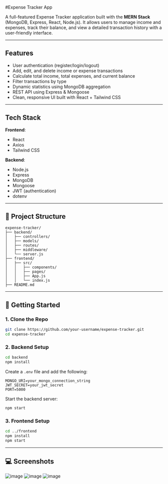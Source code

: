 #Expense Tracker App

A full-featured Expense Tracker application built with the **MERN Stack** (MongoDB, Express, React, Node.js). It allows users to manage income and expenses, track their balance, and view a detailed transaction history with a user-friendly interface.

---

##  Features

-  User authentication (register/login/logout)
-  Add, edit, and delete income or expense transactions
-  Calculate total income, total expenses, and current balance
-  Filter transactions by type
-  Dynamic statistics using MongoDB aggregation
-  REST API using Express & Mongoose
-  Clean, responsive UI built with React + Tailwind CSS

---

##  Tech Stack

**Frontend**:
- React
- Axios
- Tailwind CSS

**Backend**:
- Node.js
- Express
- MongoDB
- Mongoose
- JWT (authentication)
- dotenv

---

## 📁 Project Structure

```
expense-tracker/
├── backend/
│   ├── controllers/
│   ├── models/
│   ├── routes/
│   ├── middleware/
│   └── server.js
├── frontend/
│   ├── src/
│   │   ├── components/
│   │   ├── pages/
│   │   ├── App.js
│   │   └── index.js
├── README.md
```

---

## 🚀 Getting Started

### 1. Clone the Repo

```bash
git clone https://github.com/your-username/expense-tracker.git
cd expense-tracker
```

### 2. Backend Setup

```bash
cd backend
npm install
```

Create a `.env` file and add the following:

```
MONGO_URI=your_mongo_connection_string
JWT_SECRET=your_jwt_secret
PORT=5000
```

Start the backend server:

```bash
npm start
```

### 3. Frontend Setup

```bash
cd ../frontend
npm install
npm start
```

---



## 💻 Screenshots

![image](https://github.com/user-attachments/assets/e84a1699-ece6-473a-b0c0-52b45328fa23)
![image](https://github.com/user-attachments/assets/ab14eff5-61aa-42f1-8963-e07d02f8adcc)
![image](https://github.com/user-attachments/assets/d933e1ee-b212-4d49-aa7a-3a8c40826205)



